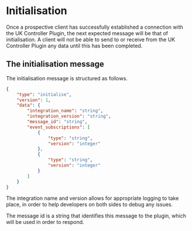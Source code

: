 # Initialisation

Once a prospective client has successfully established a connection with the UK Controller Plugin, the next expected
message will be that of initialisation. A client will not be able to send to or receive from the UK Controller Plugin
any data until this has been completed.

## The initialisation message

The initialisation message is structured as follows.

```JSON
{
    "type": "initialise",
    "version": 1,
    "data": {
        "integration_name": "string",
        "integration_version": "string",
        "message_id": "string",
        "event_subscriptions": [
            {
                "type": "string",
                "version": "integer"
            },
            {
                "type": "string",
                "version": "integer"
            }
        ]
    }
}
```

The integration name and version allows for appropriate logging to take place, in order to help developers on both
sides to debug any issues.

The message id is a string that identifies this message to the plugin, which will be used in order to respond.
